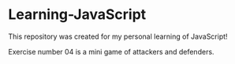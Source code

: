 # Learning-JavaScript
This repository was created for my personal learning of JavaScript!

Exercise number 04 is a mini game of attackers and defenders.
